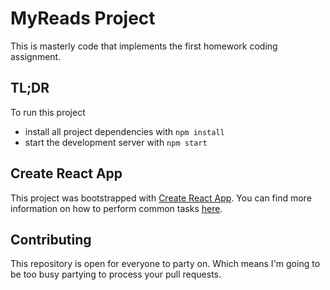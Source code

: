 # MyReads Project

This is masterly code that implements the first homework coding assignment.

## TL;DR

To run this project

* install all project dependencies with `npm install`
* start the development server with `npm start`

## Create React App

This project was bootstrapped with [Create React App](https://github.com/facebookincubator/create-react-app). You can find more information on how to perform common tasks [here](https://github.com/facebookincubator/create-react-app/blob/master/packages/react-scripts/template/README.md).

## Contributing

This repository is open for everyone to party on. Which means I'm going to be too busy partying to process your pull requests.
